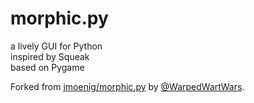 # morphic.py  
  
a lively GUI for Python  
inspired by Squeak  
based on Pygame  
  
Forked from [jmoenig/morphic.py](https://github.com/jmoenig/morphic.py) by [@WarpedWartWars](https://github.com/WarpedWartWars).
